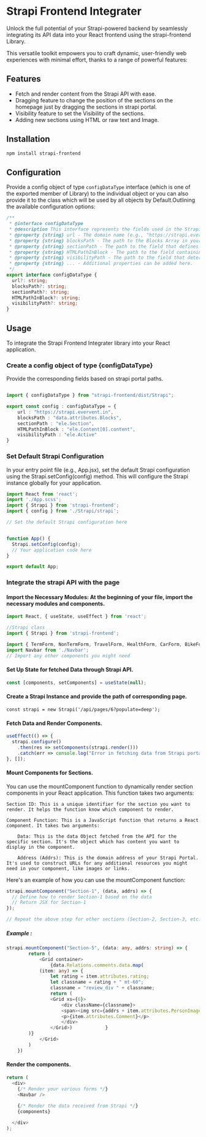 
# Strapi Frontend Integrater

Unlock the full potential of your Strapi-powered backend by seamlessly integrating its API data into your React frontend using the strapi-frontend  Library. 

This versatile toolkit empowers you to craft dynamic, user-friendly web experiences with minimal effort, thanks to a range of powerful features:

## Features
- Fetch and render content from the Strapi API with ease.
- Dragging feature to change the position of the sections on the homepage just by dragging the sections in strapi portal.
- Visibility feature to set the Visibility of the sections.
- Adding new sections using HTML or raw text and Image.

## Installation

```bash
npm install strapi-frontend
```

## Configuration

Provide a config object of type `configDataType` interface (which is one of the exported member of Library) to the individual object or you can also provide it to the class which will be used by all objects by Default.Outlining the available configuration options:

```typescript
/**
 * @interface configDataType
 * @description This interface represents the fields used in the Strapi configuration object. Default values are provided for each field.
 * @property {string} url - The domain name (e.g., "https://strapi.evervent.in/"). If using localhost, set it to 'https://localhost:{port}'.
 * @property {string} blocksPath - The path to the Blocks Array in your Strapi data.
 * @property {string} sectionPath - The path to the field that defines the section of a block.
 * @property {string} HTMLPathInBlock - The path to the field containing the HTML of an added block.
 * @property {string} visibilityPath - The path to the field that determines the visibility of a section.
 * @property {string} ... - Additional properties can be added here.
 */
export interface configDataType {
  url?: string;
  blocksPath?: string;
  sectionPath?: string;
  HTMLPathInBlock?: string;
  visibilityPath?: string;
}
```

## Usage

To integrate the Strapi Frontend Integrater library into your React application.

### Create a config object of type {configDataType}

Provide the corresponding fields based on strapi portal paths.
```typescript

import { configDataType } from "strapi-frontend/dist/Strapi";

export const config : configDataType = {
    url : "https://strapi.evervent.in",
    blocksPath : "data.attributes.Blocks",
    sectionPath : "ele.Section",
    HTMLPathInBlock : "ele.Content[0].content",
    visibilityPath : "ele.Active"
}

```

### Set Default Strapi Configuration

In your entry point file (e.g., App.jsx), set the default Strapi configuration using the Strapi.setConfig(config) method. This will configure the Strapi instance globally for your application.

```javascript
import React from 'react';
import './App.scss';
import { Strapi } from 'strapi-frontend';
import { config } from './Strapi/strapi';

// Set the default Strapi configuration here


function App() {
  Strapi.setConfig(config);
  // Your application code here
}

export default App;

```

### Integrate the strapi API with the page

#### Import the Necessary Modules: At the beginning of your file, import the necessary modules and components.

```typescript
import React, { useState, useEffect } from 'react';

//Strapi class
import { Strapi } from 'strapi-frontend';

import { TermForm, NonTermForm, TravelForm, HealthForm, CarForm, BikeForm } from './YourFormComponents';
import Navbar from './Navbar';
// Import any other components you might need
```

#### Set Up State for fetched Data through Strapi API.

```typescript
const [components, setComponents] = useState(null);
```

#### Create a Strapi Instance and provide the path of corresponding page.

```
const strapi = new Strapi('/api/pages/6?populate=deep');
```

#### Fetch Data and Render Components.

```typescript
useEffect(() => {
  strapi.configure()
    .then(res => setComponents(strapi.render()))
    .catch(err => console.log("Error in fetching data from Strapi portal:", err))
}, []);
```


#### Mount Components for Sections.

You can use the mountComponent function to dynamically render section components in your React application. This function takes two arguments:

    Section ID: This is a unique identifier for the section you want to render. It helps the function know which component to render.

    Component Function: This is a JavaScript function that returns a React component. It takes two arguments:

        Data: This is the data Object fetched from the API for the specific section. It's the object which has content you want to display in the component.

        Address (Addrs): This is the domain address of your Strapi Portal. It's used to construct URLs for any additional resources you might need in your component, like images or links.

Here's an example of how you can use the mountComponent function:

```typescript
strapi.mountComponent("Section-1", (data, addrs) => {
  // Define how to render Section-1 based on the data
  // Return JSX for Section-1
});

// Repeat the above step for other sections (Section-2, Section-3, etc.)
```

##### Example : 

```typescript
strapi.mountComponent("Section-5", (data: any, addrs: string) => {
        return (
            <Grid container>
                {data.Relations.comments.data.map(
			(item: any) => {
			    let rating = item.attributes.rating;
			    let classname = rating + " mt-60";
			    classname = "review_div " + classname;
			    return (
				<Grid xs={6}>
				    <div className={classname}>
					<span><img src={addrs + item.attributes.PersonImage.data.attributes.formats.thumbnail.url} alt="" /></span>
					<p>{item.attributes.Comment}</p>
				    </div>
				</Grid>)			}
 	   	)}
            </Grid>
        )
    })
```


#### Render the components.

```typescript
return (
  <div>
    {/* Render your various forms */}
    <Navbar />
    
    {/* Render the data received from Strapi */}
    {components}

  </div>
);
```








